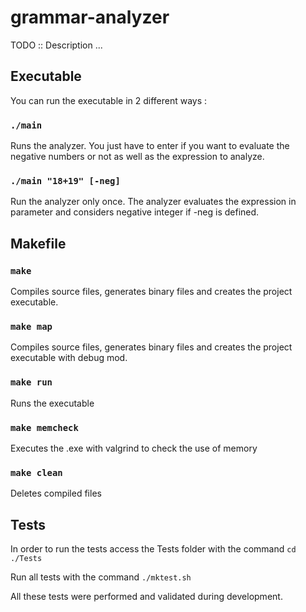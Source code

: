 # grammar-analyzer

TODO :: Description ...

## Executable

You can run the executable in 2 different ways :

### `./main`

Runs the analyzer. You just have to enter if you want to evaluate the negative numbers or not as well as the expression to analyze.

### `./main "18+19" [-neg]`

Run the analyzer only once. The analyzer evaluates the expression in parameter and considers negative integer if -neg is defined.

## Makefile 

### `make`

Compiles source files, generates binary files and creates the project executable.

### `make map`

Compiles source files, generates binary files and creates the project executable with debug mod.

### `make run`

Runs the executable

### `make memcheck`

Executes the .exe with valgrind to check the use of memory

### `make clean`

Deletes compiled files

## Tests

In order to run the tests access the Tests folder with the command `cd ./Tests`

Run all tests with the command `./mktest.sh`

All these tests were performed and validated during development.